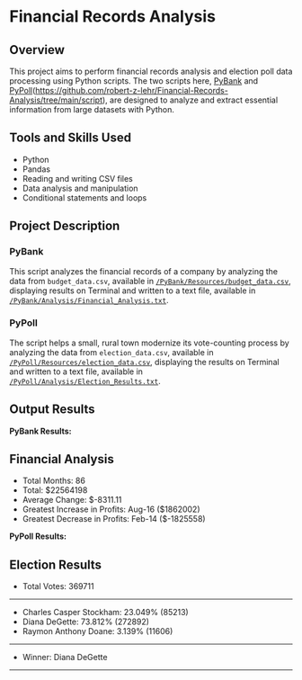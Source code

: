 # Financial Records Analysis

## Overview

This project aims to perform financial records analysis and election poll data processing using Python scripts. The two scripts here, [PyBank](https://github.com/robert-z-lehr/Financial-Records-Analysis/tree/main/script) and [PyPoll](https://github.com/robert-z-lehr/Financial-Records-Analysis/blob/main/PyPoll/main.py)(https://github.com/robert-z-lehr/Financial-Records-Analysis/tree/main/script), are designed to analyze and extract essential information from large datasets with Python.

## Tools and Skills Used

- Python
- Pandas
- Reading and writing CSV files
- Data analysis and manipulation
- Conditional statements and loops

## Project Description

### PyBank

This script analyzes the financial records of a company by analyzing the data from `budget_data.csv`, available in [`/PyBank/Resources/budget_data.csv`](https://github.com/robert-z-lehr/Financial-Records-Analysis/blob/main/PyBank/Resources/budget_data.csv), displaying results on Terminal and written to a text file, available in [`/PyBank/Analysis/Financial_Analysis.txt`](https://github.com/robert-z-lehr/Financial-Records-Analysis/blob/main/PyBank/Analysis/Financial_Analysis.txt).

### PyPoll

The script helps a small, rural town modernize its vote-counting process by analyzing the data from `election_data.csv`, available in [`/PyPoll/Resources/election_data.csv`](https://raw.githubusercontent.com/robert-z-lehr/Financial-Records-Analysis/main/PyPoll/Resources/election_data.csv), displaying the results on Terminal and written to a text file, available in [`/PyPoll/Analysis/Election_Results.txt`](https://github.com/robert-z-lehr/Financial-Records-Analysis/blob/main/PyPoll/Analysis/Election_Results.txt).

## Output Results

**PyBank Results:**

Financial Analysis
----------------------------
- Total Months: 86
- Total: $22564198
- Average Change: $-8311.11
- Greatest Increase in Profits: Aug-16 ($1862002)
- Greatest Decrease in Profits: Feb-14 ($-1825558)

**PyPoll Results:**

Election Results
-------------------------
- Total Votes: 369711
-------------------------
- Charles Casper Stockham: 23.049% (85213)
- Diana DeGette: 73.812% (272892)
- Raymon Anthony Doane: 3.139% (11606)
-------------------------
- Winner: Diana DeGette
-------------------------
